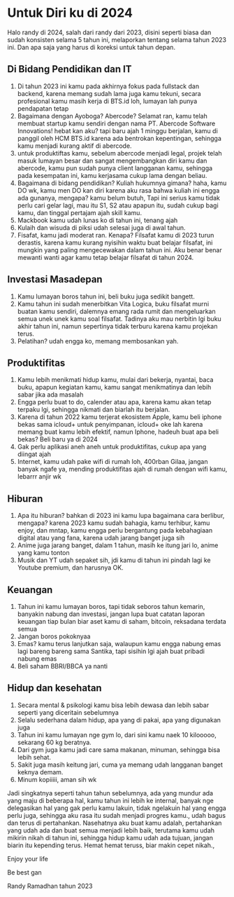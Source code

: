 # Untuk Diri ku di 2024

Halo randy di 2024, salah dari randy dari 2023, disini seperti biasa dan sudah konsisten selama 5 tahun ini, melaporkan tentang selama tahun 2023 ini. Dan apa saja yang harus di koreksi untuk tahun depan.

## Di Bidang Pendidikan dan IT
1. Di tahun 2023 ini kamu pada akhirnya fokus pada fullstack dan backend, karena memang sudah lama juga kamu tekuni, secara profesional kamu masih kerja di BTS.id loh, lumayan lah punya pendapatan tetap
2. Bagaimana dengan Ayoboga? Abercode? Selamat ran, kamu telah membuat startup kamu sendiri dengan nama PT. Abercode Software Innovations! hebat kan aku? tapi baru ajah 1 minggu berjalan, kamu di panggil oleh HCM BTS.id karena ada bentrokan kepentingan, sehingga kamu menjadi kurang aktif di abercode.
3. untuk produktiftas kamu, sebelum abercode menjadi legal, projek telah masuk lumayan besar dan sangat mengembangkan diri kamu dan abercode, kamu pun sudah punya client langganan kamu, sehingga pada kesempatan ini, kamu kerjasama cukup lama dengan beliau.
4. Bagaimana di bidang pendidikan? Kuliah hukumnya gimana? haha, kamu DO wk, kamu men DO kan diri karena aku rasa bahwa kuliah ini engga ada gunanya, mengapa? kamu belum butuh, Tapi ini serius kamu tidak perlu cari gelar lagi, mau itu S1, S2 atau apapun itu, sudah cukup bagi kamu, dan tinggal pertajam ajah skill kamu.
5. Mackbook kamu udah lunas ko di tahun ini, tenang ajah
6. Kulaih dan wisuda di piksi udah selesai juga di awal tahun.
7. Fisafat, kamu jadi moderat ran. Kenapa? Filsafat kamu di 2023 turun derastis, karena kamu kurang nyisihin waktu buat belajar filsafat, ini mungkin yang paling mengecewakan dalam tahun ini. Aku benar benar mewanti wanti agar kamu tetap belajar filsafat di tahun 2024.

## Investasi Masadepan
1. Kamu lumayan boros tahun ini, beli buku juga sedikit bangett.
2. Kamu tahun ini sudah menerbitkan Vita Logica, buku filsafat murni buatan kamu sendiri, dalemnya emang rada rumit dan mengeluarkan semua unek unek kamu soal filsafat. Tadinya aku mau nerbitin lgi buku akhir tahun ini, namun sepertinya tidak terburu karena kamu projekan terus.
3. Pelatihan? udah engga ko, memang membosankan yah.

## Produktifitas
1. Kamu lebih menikmati hidup kamu, mulai dari bekerja, nyantai, baca  buku, apapun kegiatan kamu, kamu sangat menikmatinya dan lebih sabar jika ada masalah
2. Engga perlu buat to do, calender atau apa, karena kamu akan tetap terpaku lgi, sehingga nikmati dan biarlah itu berjalan.
3. Karena di tahun 2022 kamu terjerat ekosistem Apple, kamu beli iphone bekas sama icloud+ untuk penyimpanan, icloud+ oke lah karena memang buat kamu lebih efektif, namun Iphone, hadeuh buat apa beli bekas? Beli baru ya di 2024
4. Gak perlu aplikasi aneh aneh untuk produktifitas, cukup apa yang diingat ajah
5. Internet, kamu udah pake wifi di rumah loh, 400rban Gilaa, jangan banyak ngafe ya, mending produktifitas ajah di rumah dengan wifi kamu, lebarrr anjir wk

## Hiburan
1. Apa itu hiburan? bahkan di 2023 ini kamu lupa bagaimana cara berlibur, mengapa? karena 2023 kamu sudah bahagia, kamu terhibur, kamu enjoy, dan mntap, kamu engga perlu bergantung pada kebahagiaan digital atau yang fana, karena udah jarang banget juga sih
2. Anime juga jarang banget, dalam 1 tahun, masih ke itung jari lo, anime yang kamu tonton
3. Musik dan YT udah sepaket sih, jdi kamu di tahun ini pindah lagi ke Youtube premium, dan harusnya OK.

## Keuangan
1. Tahun ini kamu lumayan boros, tapi tidak seboros tahun kemarin, banyakin nabung dan investasi, jangan lupa buat catatan laporan keuangan tiap bulan biar aset kamu di saham, bitcoin, reksadana terdata semua
2. Jangan boros pokoknyaa
3. Emas? kamu terus lanjutkan saja, walaupun kamu engga nabung emas lagi bareng bareng sama Santika, tapi sisihin lgi ajah buat pribadi nabung emas
4. Beli saham BBRI/BBCA ya nanti

## Hidup dan kesehatan
1. Secara mental & psikologi kamu bisa lebih dewasa dan lebih sabar seperti yang diceritain sebelumnya
2. Selalu sederhana dalam hidup, apa yang di pakai, apa yang digunakan juga
3. Tahun ini kamu lumayan nge gym lo, dari sini kamu naek 10 kilooooo, sekarang 60 kg beratnya.
4. Dari gym juga kamu jadi care sama makanan, minuman, sehingga bisa lebih sehat.
5. Sakit juga masih keitung jari, cuma ya memang udah langganan banget keknya demam.
6. Minum kopiiiii, aman sih wk

Jadi singkatnya seperti tahun tahun sebelumnya, ada yang mundur ada yang maju di beberapa hal, kamu tahun ini lebih ke internal, banyak nge delegasikan hal yang gak perlu kamu lakuin, tidak ngelakuin hal yang engga perlu juga, sehingga aku rasa itu sudah menjadi progres kamu., udah bagus dan terus di pertahankan.
Nasehatnya aku buat kamu adalah, pertahankan yang udah ada dan buat semua menjadi lebih baik, terutama kamu udah mikirin nikah di tahun ini, sehingga hidup kamu udah ada tujuan, jangan biarin itu kepending terus. Hemat hemat teruss, biar makin cepet nikah.,

Enjoy your life

Be best gan

Randy Ramadhan tahun 2023
